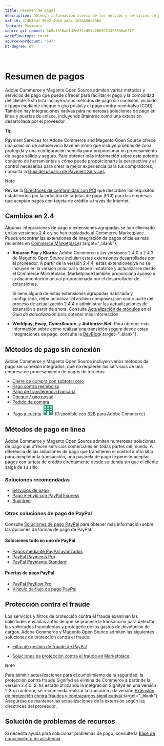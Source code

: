 ```yaml
---
title: Resumen de pagos
description: Obtenga información acerca de los métodos y servicios de pago compatibles de forma nativa con Adobe Commerce y Magento Open Source.
exl-id: 474bf6df-96e2-4db3-ad3c-1804b5de33b0
feature: Payments
source-git-commit: 8b5af316ab1d2e632ed5fc2066974326830ab3f7
workflow-type: tm+mt
source-wordcount: '647'
ht-degree: 0%

---
```


# Resumen de pagos

Adobe Commerce y Magento Open Source admiten varios métodos y servicios de pago que puede ofrecer para facilitar el pago y la comodidad del cliente. Esta lista incluye varios métodos de pago sin conexión, incluido el pago mediante cheque o giro postal y el pago contra reembolso (COD). También hay integraciones nativas para numerosas soluciones de pago en línea y puertas de enlace, incluyendo Braintree como una extensión desarrollada por el proveedor.

>[!TIP]
>
>Payment Services for Adobe Commerce and Magento Open Source ofrece una solución de autoservicio llave en mano que incluye pruebas de zona protegida y una configuración sencilla para proporcionar un procesamiento de pagos sólido y seguro. Para obtener más información sobre este potente conjunto de herramientas y cómo puede proporcionarte la perspectiva y el control necesarios para crear la mejor experiencia para tus compradores, consulta la [Guía del usuario de Payment Services](https://experienceleague.adobe.com/docs/commerce-merchant-services/payment-services/guide-overview.html).

>[!NOTE]
>
>Revise la [Directrices de conformidad con PCI](../getting-started/compliance-pci.md) que describen los requisitos establecidos por la industria de tarjetas de pago (PCI) para las empresas que aceptan pagos con tarjeta de crédito a través de Internet.

## Cambios en 2.4

Algunas integraciones de pago y extensiones agrupadas se han eliminado en las versiones 2.4.x y se han trasladado al Commerce Marketplace. Puede encontrar las extensiones de integración de pagos oficiales más recientes en [Commerce Marketplace](https://marketplace.magento.com/extensions/payments-security.html){:target=&quot;_blank&quot;}.

- **Amazon Pay** y **Klarna**: Adobe Commerce y las versiones 2.4.0 a 2.4.3 de Magento Open Source incluían estas extensiones desarrolladas por el proveedor. A partir de la versión 2.4.4, estas extensiones ya no se incluyen en la versión principal y deben instalarse y actualizarse desde el Commerce Marketplace. Marketplace también proporciona acceso a la documentación actual proporcionada por el desarrollador de extensiones.

  Si tiene alguna de estas extensiones agrupadas habilitada y configurada, debe actualizar el archivo composer.json como parte del proceso de actualización 2.4.4 y administrar las actualizaciones de extensión a partir de ahora. Consulte [Actualización de módulos](https://experienceleague.adobe.com/docs/commerce-operations/upgrade-guide/modules/upgrade.html) en el _Guía de actualización_ para obtener más información.

- **Worldpay**, **Eway**, **CyberSource**, y **Authorize.Net**: Para obtener más información sobre cómo realizar una transición segura desde estas integraciones de pago, consulte la [DevBlog](https://community.magento.com/t5/Magento-DevBlog/Deprecation-of-Magento-core-payment-integrations/ba-p/426445){:target=&quot;_blank&quot;}.

## Métodos de pago sin conexión

Adobe Commerce y Magento Open Source incluyen varios métodos de pago sin conexión integrados, que no requieren los servicios de una empresa de procesamiento de pagos de terceros:

- [Cierre de compra con subtotal cero](zero-subtotal-checkout.md)
- [Pago contra reembolso](cash-on-delivery.md)
- [Pago de transferencia bancaria](bank-transfer.md)
- [Cheque / giro postal](check-money-order.md)
- [Pedido de compra](purchase-order.md)
- [Pago a cuenta](../b2b/enable-basic-features.md#configure-payment-on-account) ![B2B para Adobe Commerce](../assets/b2b.svg) (Disponible con B2B para Adobe Commerce)

## Métodos de pago en línea

Adobe Commerce y Magento Open Source admiten numerosas soluciones de pago que ofrecen servicios comerciales en todas partes del mundo. A diferencia de las soluciones de pago que transfieren el control a otro sitio para completar la transacción, una pasarela de pago le permite aceptar pagos con tarjeta de crédito directamente desde su tienda sin que el cliente salga de su sitio.

### Soluciones recomendadas

- [Servicios de pago](https://experienceleague.adobe.com/docs/commerce-merchant-services/payment-services/guide-overview.html)
- [Pago y envío con PayPal Express](paypal-express-checkout.md)
- [Braintree](braintree.md)

### Otras soluciones de pago de PayPal

Consulte [Soluciones de pago PayPal](paypal.md) para obtener más información sobre las opciones de formas de pago de PayPal.

#### Soluciones todo en uno de PayPal

- [Pagos mediante PayPal avanzados](paypal-payments-advanced.md)
- [PayPal Payments Pro](paypal-payments-pro.md)
- [PayPal Payments Standard](paypal-payments-standard.md)

#### Puertas de pago PayPal

- [PayPal Payflow Pro](paypal-payflow-pro.md)
- [Vínculo de flujo de pago PayPal](paypal-payflow-link.md)

## Protección contra el fraude

Los servicios y filtros de protección contra el fraude examinan las solicitudes enviadas antes de que se procese la transacción para detectar las solicitudes fraudulentas y protegerle de los gastos de devolución de cargos. Adobe Commerce y Magento Open Source admiten las siguientes soluciones de protección contra el fraude:

- [Filtro de gestión de fraude de PayPal](paypal.md#paypal-fraud-management-filters)

- [Soluciones de protección contra el fraude en Marketplace][1]

>[!NOTE]
>
>Para admitir actualizaciones para el cumplimiento de la seguridad, la protección contra fraude Signifyd se elimina de Commerce a partir de la versión 2.4.0. Si ha estado utilizando la integración Signifyd en una versión 2.3.x o anterior, se recomienda realizar la transición a la versión [Extensión de protección contra fraudes y contracargos significativa](https://marketplace.magento.com/signifyd-module-connect.html){:target=&quot;_blank&quot;}. Asegúrese de mantener las actualizaciones de la extensión según las directrices del proveedor.

## Solución de problemas de recursos

Si necesita ayuda para solucionar problemas de pago, consulte la [Base de conocimiento de asistencia](https://experienceleague.adobe.com/docs/commerce-knowledge-base/kb/overview.html?lang=en).

[1]: https://marketplace.magento.com/catalogsearch/result?q=fraud%20protection
